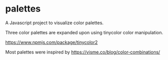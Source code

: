 # palettes

A Javascript project to visualize color palettes. 

Three color palettes are expanded upon using tinycolor color manipulation. 

https://www.npmjs.com/package/tinycolor2

Most palettes were inspired by https://visme.co/blog/color-combinations/
